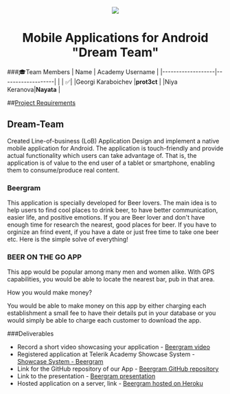 <p align="center">
<a href="http://academy.telerik.com/">
<img src="https://camo.githubusercontent.com/08ecbe7b67d65cc7c6990787e2836b27b4296f2d/68747470733a2f2f7261772e6769746875622e636f6d2f666c65787472792f54656c6572696b2d41636164656d792f6d61737465722f50726f6772616d6d696e6725323077697468253230432532332f436f6465732f4f746865722f54656c6572696b2e706e67"/>
</a>

<h1 align="center">Mobile Applications for Android "Dream Team"</h1>

###:mortar_board:Team Members
| Name              | Academy Username      	|
|-------------------|-------------------|
|                   | :white_check_mark:|
|Georgi Karaboichev |__prot3ct__	        |
|Niya Keranova|__Nayata__       	|	

##<a href="https://github.com/TelerikAcademy/Mobile-Applications-for-Android/blob/master/Course-Project/LOB_APP_REQUIREMENTS.md">Project Requirements</a>

## Dream-Team
Created Line-of-business (LoB) Application Design and implement a native mobile application for Android. The application is touch-friendly and provide actual functionality which users can take advantage of. That is, the application is of value to the end user of a tablet or smartphone, enabling them to consume/produce real content.

### Beergram

This application is specially developed for Beer lovers. The main idea is to help users to find cool places to drink beer, to have better communication, easier life, and positive emotions. If you are Beer lover and don't have enough time for research the nearest, good places for beer. If you have to orginize an frind event, if you have a date or just free time to take one beer etc. Here is the simple solve of everything!

### BEER ON THE GO APP
This app would be popular among many men and women alike. With GPS capabilities, you would be able to locate the nearest bar, pub in that area.

How you would make money?

You would be able to make money on this app by either charging each establishment a small fee to have their details put in your database or you would simply be able to charge each customer to download the app.

###Deliverables
  * Record a short video showcasing your application - <a href="#">Beergram video</a>
  * Registered application at Telerik Academy Showcase System - <a href="#">Showcase System - Beergram</a>
  * Link for the GitHub repository of our App - <a href="#">Beergram GitHub repository</a>
  * Link to the presentation - <a href="#">Beergram presentation</a>
  * Hosted application on a server, link - <a href="#">Beergram hosted on Heroku</a>

